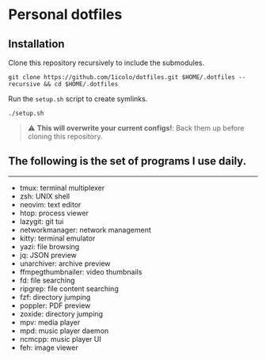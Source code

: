 # Personal dotfiles

## Installation

Clone this repository recursively to include the submodules.

```
git clone https://github.com/1icolo/dotfiles.git $HOME/.dotfiles --recursive && cd $HOME/.dotfiles
```

Run the `setup.sh` script to create symlinks.

```
./setup.sh
```

> :warning: **This will overwrite your current configs!**:  Back them up before cloning this repository.

## The following is the set of programs I use daily.
---
- tmux: terminal multiplexer
- zsh: UNIX shell
- neovim: text editor
- htop: process viewer
- lazygit: git tui
- networkmanager: network management
- kitty: terminal emulator
- yazi: file browsing
- jq: JSON preview
- unarchiver: archive preview
- ffmpegthumbnailer: video thumbnails
- fd: file searching
- ripgrep: file content searching
- fzf: directory jumping
- poppler: PDF preview
- zoxide: directory jumping
- mpv: media player
- mpd: music player daemon
- ncmcpp: music player UI 
- feh: image viewer
